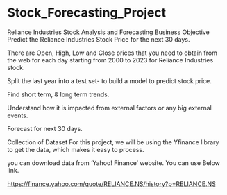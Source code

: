 # Stock_Forecasting_Project
Reliance Industries Stock Analysis and Forecasting
Business Objective
Predict the Reliance Industries Stock Price for the next 30 days.

There are Open, High, Low and Close prices that you need to obtain from the web for each day starting from 2000 to 2023 for Reliance Industries stock.

Split the last year into a test set- to build a model to predict stock price.

Find short term, & long term trends.

Understand how it is impacted from external factors or any big external events.

Forecast for next 30 days.

Collection of Dataset
For this project, we will be using the Yfinance library to get the data, which makes it easy to process.

 you can download data from ‘Yahoo! Finance’ website. You can use Below link.

https://finance.yahoo.com/quote/RELIANCE.NS/history?p=RELIANCE.NS
